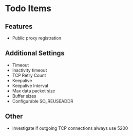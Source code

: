 Todo Items
==========

Features
--------
* Public proxy registration

Additional Settings
-------------------
* Timeout
* Inactivity timeout
* TCP Retry Count
* Keepalive
* Keepalive Interval
* Max data packet size
* Buffer sizes
* Configurable SO_REUSEADDR

Other
-----
* Investigate if outgoing TCP connections always use 5200
